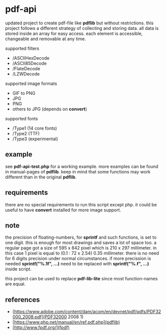 # pdf-api

updated project to create pdf-file like **pdflib** but without restrictions.
this project follows a different strategy of collecting and storing data.
all data is stored inside an array for easy access.
each element is accessible, changeable and removable at any time.

supported filters
* /ASCIIHexDecode
* /ASCII85Decode
* /FlateDecode
* /LZWDecode

supported image formats
* GIF to PNG
* JPG
* PNG
* others to JPG (depends on **convert**)

supported fonts
* /Type1 (14 core fonts)
* /Type2 (TTF)
* /Type3 (experimental)

## example ##

see **pdf-api-test.php** for a working example.
more examples can be found in manual-pages of **pdflib**.
keep in mind that some functions may work different than in the original **pdflib**.

## requirements ##

there are no special requirements to run this script except php.
it could be useful to have **convert** installed for more image support.

## note ##

the precision of floating-numbers, for **sprintf** and such functions, is set to one digit.
this is enough for most drawings and saves a lot of space too.
a regular page got a size of 595 x 842 pixel which is 210 x 297 millimeter.
in this case 1 pixel is equal to (0.1 : 72 x 2.54) 0.35 millimeter.
there is no need for 6 digits precision under normal circumstances.
if more precission is needed **sprintf("%.1f", ...)** need to be replaced with **sprintf("%.f", ...)** inside script.

this project can be used to replace **pdf-lib-lite** since most function-names are equal.

## references ##

* [https://www.adobe.com/content/dam/acom/en/devnet/pdf/pdfs/PDF32000_2008.pdf](PDF32000 2008 1)
* [https://www.php.net/manual/en/ref.pdf.php](pdflib)
* [http://www.fpdf.org/](fpdf)
